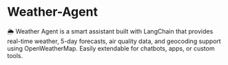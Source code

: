 # Weather-Agent
🌦️ Weather Agent is a smart assistant built with LangChain that provides real-time weather, 5-day forecasts, air quality data, and geocoding support using OpenWeatherMap. Easily extendable for chatbots, apps, or custom tools.
